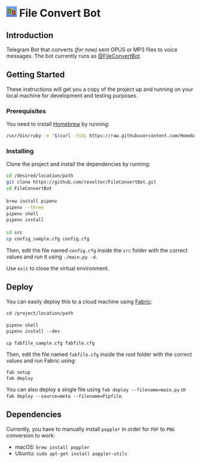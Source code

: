 # <img src="/images/logo.png" width="28"/> File Convert Bot

## Introduction

Telegram Bot that converts _(for now)_ sent OPUS or MP3 files to voice messages. The bot currently runs as [@FileConvertBot](https://t.me/FileConvertBot).

## Getting Started

These instructions will get you a copy of the project up and running on your local machine for development and testing purposes.

### Prerequisites

You need to install [Homebrew](https://brew.sh) by running:

```sh
/usr/bin/ruby -e "$(curl -fsSL https://raw.githubusercontent.com/Homebrew/install/master/install)"
```

### Installing

Clone the project and install the dependencies by running:

```sh
cd /desired/location/path
git clone https://github.com/revolter/FileConvertBot.git
cd FileConvertBot

brew install pipenv
pipenv --three
pipenv shell
pipenv install

cd src
cp config_sample.cfg config.cfg
```

Then, edit the file named `config.cfg` inside the `src` folder with the correct values and run it using `./main.py -d`.

Use `exit` to close the virtual environment.

## Deploy

You can easily deploy this to a cloud machine using [Fabric](http://fabfile.org):

```
cd /project/location/path

pipenv shell
pipenv install --dev

cp fabfile_sample.cfg fabfile.cfg
```

Then, edit the file named `fabfile.cfg` inside the root folder with the correct values and run Fabric using:

```
fab setup
fab deploy
```

You can also deploy a single file using `fab deploy --filename=main.py` or `fab deploy --source=meta --filename=Pipfile`.

## Dependencies

Currently, you have to manually install `poppler` in order for `PDF` to `PNG` conversion to work:

- macOS: `brew install poppler`
- Ubuntu: `sudo apt-get install poppler-utils`
